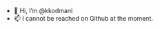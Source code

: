 - 👋 Hi, I’m @kkodmani
- 📫 I cannot be reached on Github at the moment. 

<!---
kkodmani/kkodmani is a ✨ special ✨ repository because its `README.md` (this file) appears on your GitHub profile.
You can click the Preview link to take a look at your changes.
--->
